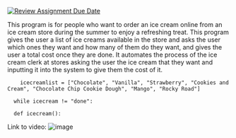 [![Review Assignment Due Date](https://classroom.github.com/assets/deadline-readme-button-22041afd0340ce965d47ae6ef1cefeee28c7c493a6346c4f15d667ab976d596c.svg)](https://classroom.github.com/a/DpCY8B3G)

This program is for people who want to order an ice cream online from an ice cream store during the summer to enjoy a refreshing treat. 
This program gives the user a list of ice creams available in the store and asks the user which ones they want and how many of them do they want, and gives the user a total cost once they are done. It automates the process of the ice cream clerk at stores asking the user the ice cream that they want and inputting it into the system to give them the cost of it. 

```
    icecreamlist = ["Chocolate", "Vanilla", "Strawberry", "Cookies and Cream", "Chocolate Chip Cookie Dough", "Mango", "Rocky Road"]
```
```
  while icecream != "done":
```
```
  def icecream():
```
Link to video: ![image](https://github.com/user-attachments/assets/9864b6bd-7190-44f5-a2a4-24e10d09c084)
